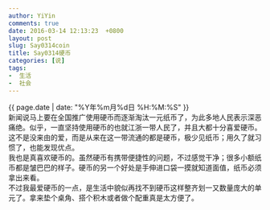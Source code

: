 ```yaml
---
author: YiYin
comments: true
date: 2016-03-14 12:13:23  +0800
layout: post
slug: Say0314coin
title: Say0314硬币
categories: [说]
tags:
-  生活
-  社会
---
```

<div class="saying">
<div class="timestamp">{{ page.date | date: "%Y年%m月%d日 %H:%M:%S" }}</div>
新闻说马上要在全国推广使用硬币而逐渐淘汰一元纸币了，为此多地人民表示深恶痛绝。似乎，一直坚持使用硬币的也就江浙一带人民了，并且大都十分喜爱硬币。这不是没来由的爱，而是从来在这一带流通的都是硬币，极少见纸币；用久了就习惯了，也能发现优点。<br/>
我也是真喜欢硬币的。虽然硬币有携带便捷性的问题，不过感觉干净；很多小额纸币都是皱巴巴的样子。硬币的另一个好处是手伸进口袋一摸就知道面值，纸币必须拿出来看。<br/>
不过我最爱硬币的一点，是生活中貌似再找不到硬币这样整齐划一又数量庞大的单元了。拿来垫个桌角、搭个积木或者做个配重真是太方便了。
</div>
